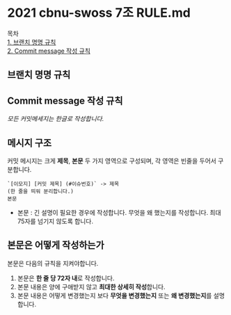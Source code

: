 # 2021 cbnu-swoss 7조 RULE.md

목차  
[1. 브랜치 명명 규칙](#브랜치-명명-규칙)  
[2. Commit message 작성 규칙](#Commit-message-작성-규칙)



## 브랜치 명명 규칙


## Commit message 작성 규칙

_모든 커밋메세지는 한글로 작성합니다._

메시지 구조
-----------

커밋 메시지는 크게 **제목**, **본문** 두 가지 영역으로 구성되며, 각 영역은 빈줄을 두어서 구분합니다.

```
`[이모지] [커밋 제목] (#이슈번호)` -> 제목
(한 줄을 띄워 분리합니다.)
본문 
```

* 본문 : 긴 설명이 필요한 경우에 작성합니다. 무엇을 왜 했는지를 작성합니다. 최대 75자를 넘기지 않도록 합니다. 


본문은 어떻게 작성하는가
-----------------------

본문은 다음의 규칙을 지켜야합니다.


1. 본문은 **한 줄 당 72자 내**로 작성합니다.
2. 본문 내용은 양에 구애받지 않고 **최대한 상세히 작성**합니다.
3. 본문 내용은 어떻게 변경했는지 보다 **무엇을 변경했는지** 또는 **왜 변경했는지**를 설명합니다.

